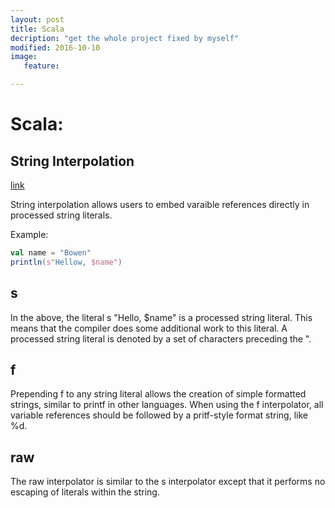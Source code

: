 ```yaml
---
layout: post
title: Scala 
decription: "get the whole project fixed by myself"
modified: 2016-10-10
image:
   feature:

---
```


# Scala:

## String Interpolation

[link](http://docs.scala-lang.org/overviews/core/string-interpolation.html)

String interpolation allows users to embed varaible references directly in processed string literals. 

Example:

```Scala
val name = "Bowen"
println(s"Hellow, $name")
```

## s

In the above, the literal s "Hello, $name" is a processed string literal. This means that the compiler does some additional work to this literal. A processed string literal is denoted by a set of characters preceding the ".

## f

Prepending f to any string literal allows the creation of simple formatted strings, similar to printf in other languages. When using the f interpolator, all variable references should be followed by a pritf-style format string, like %d.

## raw

The raw interpolator is similar to the s interpolator except that it performs no escaping of literals within the string.
